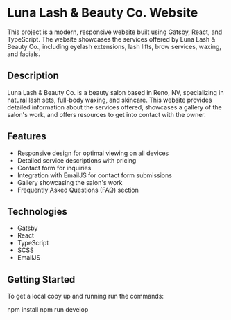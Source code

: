 # Luna Lash & Beauty Co. Website

This project is a modern, responsive website built using Gatsby, React, and TypeScript. The website showcases the services offered by Luna Lash & Beauty Co., including eyelash extensions, lash lifts, brow services, waxing, and facials.


## Description

Luna Lash & Beauty Co. is a beauty salon based in Reno, NV, specializing in natural lash sets, full-body waxing, and skincare. This website provides detailed information about the services offered, showcases a gallery of the salon's work, and offers resources to get into contact with the owner.

## Features

- Responsive design for optimal viewing on all devices
- Detailed service descriptions with pricing
- Contact form for inquiries
- Integration with EmailJS for contact form submissions
- Gallery showcasing the salon's work
- Frequently Asked Questions (FAQ) section

## Technologies

- Gatsby
- React
- TypeScript
- SCSS
- EmailJS

## Getting Started

To get a local copy up and running run the commands:

npm install
npm run develop